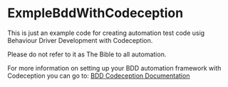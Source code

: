 # ExmpleBddWithCodeception

This is just an example code for creating automation test code usig Behaviour Driver Development with Codeception. 

Please do not refer to it as The Bible to all automation.

For more information on setting up your BDD automation framework with Codeception you can go to: [BDD Codeception Documentation](https://codeception.com/docs/07-BDD)
